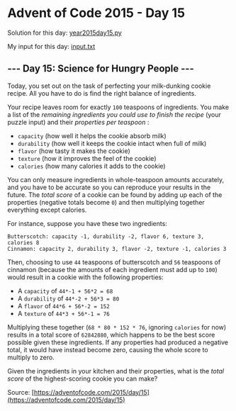 # Advent of Code 2015 - Day 15

Solution for this day: [year2015day15.py](year2015day15.py)

My input for this day: [input.txt](input.txt)

## \--- Day 15: Science for Hungry People ---

Today, you set out on the task of perfecting your milk-dunking cookie recipe.
All you have to do is find the right balance of ingredients.

Your recipe leaves room for exactly `100` teaspoons of ingredients. You make a
list of the _remaining ingredients you could use to finish the recipe_ (your
puzzle input) and their _properties per teaspoon_ :

  * `capacity` (how well it helps the cookie absorb milk)
  * `durability` (how well it keeps the cookie intact when full of milk)
  * `flavor` (how tasty it makes the cookie)
  * `texture` (how it improves the feel of the cookie)
  * `calories` (how many calories it adds to the cookie)

You can only measure ingredients in whole-teaspoon amounts accurately, and you
have to be accurate so you can reproduce your results in the future. The
_total score_ of a cookie can be found by adding up each of the properties
(negative totals become `0`) and then multiplying together everything except
calories.

For instance, suppose you have these two ingredients:

    
    
    Butterscotch: capacity -1, durability -2, flavor 6, texture 3, calories 8
    Cinnamon: capacity 2, durability 3, flavor -2, texture -1, calories 3
    

Then, choosing to use `44` teaspoons of butterscotch and `56` teaspoons of
cinnamon (because the amounts of each ingredient must add up to `100`) would
result in a cookie with the following properties:

  * A `capacity` of `44*-1 + 56*2 = 68`
  * A `durability` of `44*-2 + 56*3 = 80`
  * A `flavor` of `44*6 + 56*-2 = 152`
  * A `texture` of `44*3 + 56*-1 = 76`

Multiplying these together (`68 * 80 * 152 * 76`, ignoring `calories` for now)
results in a total score of `62842880`, which happens to be the best score
possible given these ingredients. If any properties had produced a negative
total, it would have instead become zero, causing the whole score to multiply
to zero.

Given the ingredients in your kitchen and their properties, what is the _total
score_ of the highest-scoring cookie you can make?



Source: [https://adventofcode.com/2015/day/15](https://adventofcode.com/2015/day/15)
